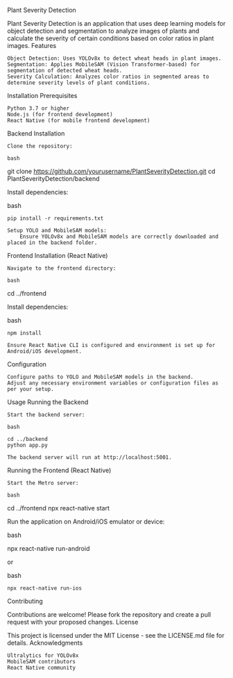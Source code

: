 Plant Severity Detection

Plant Severity Detection is an application that uses deep learning models for object detection and segmentation to analyze images of plants and calculate the severity of certain conditions based on color ratios in plant images.
Features

    Object Detection: Uses YOLOv8x to detect wheat heads in plant images.
    Segmentation: Applies MobileSAM (Vision Transformer-based) for segmentation of detected wheat heads.
    Severity Calculation: Analyzes color ratios in segmented areas to determine severity levels of plant conditions.

Installation
Prerequisites

    Python 3.7 or higher
    Node.js (for frontend development)
    React Native (for mobile frontend development)

Backend Installation

    Clone the repository:

    bash

git clone https://github.com/yourusername/PlantSeverityDetection.git
cd PlantSeverityDetection/backend

Install dependencies:

bash

    pip install -r requirements.txt

    Setup YOLO and MobileSAM models:
        Ensure YOLOv8x and MobileSAM models are correctly downloaded and placed in the backend folder.

Frontend Installation (React Native)

    Navigate to the frontend directory:

    bash

cd ../frontend

Install dependencies:

bash

    npm install

    Ensure React Native CLI is configured and environment is set up for Android/iOS development.

Configuration

    Configure paths to YOLO and MobileSAM models in the backend.
    Adjust any necessary environment variables or configuration files as per your setup.

Usage
Running the Backend

    Start the backend server:

    bash

    cd ../backend
    python app.py

    The backend server will run at http://localhost:5001.

Running the Frontend (React Native)

    Start the Metro server:

    bash

cd ../frontend
npx react-native start

Run the application on Android/iOS emulator or device:

bash

npx react-native run-android

or

bash

    npx react-native run-ios

Contributing

Contributions are welcome! Please fork the repository and create a pull request with your proposed changes.
License

This project is licensed under the MIT License - see the LICENSE.md file for details.
Acknowledgments

    Ultralytics for YOLOv8x
    MobileSAM contributors
    React Native community
